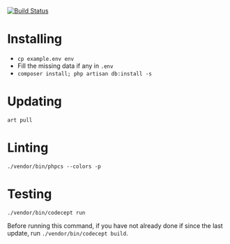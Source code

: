 [![Build Status](https://api.shippable.com/projects/54a71363d46935d5fbc15ac1/badge?branchName=master)](https://app.shippable.com/projects/54a71363d46935d5fbc15ac1/builds/latest)

# Installing

 - `cp example.env env`
 - Fill the missing data if any in `.env`
 - `composer install; php artisan db:install -s`

# Updating

`art pull`

# Linting

`./vendor/bin/phpcs --colors -p`

# Testing

`./vendor/bin/codecept run`

Before running this command, if you have not already done if since the last update, run `./vendor/bin/codecept build`.
